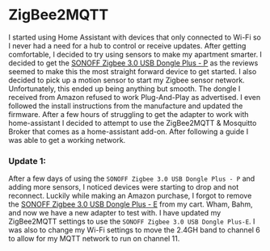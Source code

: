 
# ZigBee2MQTT

I started using Home Assistant with devices that only connected to Wi-Fi so I never had a need for a hub to control or receive updates. After getting comfortable, I decided to try using sensors to make my apartment smarter. I decided to get the [SONOFF Zigbee 3.0 USB Dongle Plus - P](https://a.co/d/00dGtYj) as the reviews seemed to make this the most straight forward device to get started. I also decided to pick up a motion sensor to start my Zigbee sensor network. Unfortunately, this ended up being anything but smooth. The dongle I received from Amazon refused to work Plug-And-Play as advertised. I even followed the install instructions from the manufacture and updated the firmware. After a few hours of struggling to get the adapter to work with home-assistant I decided to attempt to use the ZigBee2MQTT & Mosquitto Broker that comes as a home-assistant add-on. After following a guide I was able to get a working network.

### Update 1:

After a few days of using the `SONOFF Zigbee 3.0 USB Dongle Plus - P` and adding more sensors, I noticed devices were starting to drop and not reconnect. Luckily while making an Amazon purchase, I forgot to remove the [SONOFF Zigbee 3.0 USB Dongle Plus - E](https://a.co/d/fkjkeBF) from my cart. Wham, Bahm, and now we have a new adapter to test with. I have updated my ZigBee2MQTT settings to use the `SONOFF Zigbee 3.0 USB Dongle Plus-E`. I was also to change my Wi-Fi settings to move the 2.4GH band to channel 6 to allow for my MQTT network to run on channel 11.
